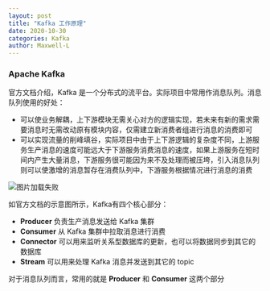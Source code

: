 ```yaml
---
layout: post
title: "Kafka 工作原理"
date: 2020-10-30
categories: Kafka
author: Maxwell-L
---
```


### **Apache Kafka**
官方文档介绍，Kafka 是一个分布式的流平台。实际项目中常用作消息队列。消息队列使用的好处：
* 可以使业务解耦，上下游模块无需关心对方的逻辑实现，若未来有新的需求需要消息时无需改动原有模块内容，仅需建立新消费者组进行消息的消费即可
* 可以实现流量的削峰填谷，实际项目中由于上下游逻辑的复杂度不同，上游服务生产消息的速度可能远大于下游服务消费消息的速度，如果上游服务在短时间内产生大量消息，下游服务很可能因为来不及处理而被压垮，引入消息队列则可以使激增的消息暂存在消费队列中，下游服务根据情况进行消息的消费  

![图片加载失败](http://maxwell-blog.cn/image/kafka1.png)

如官方文档的示意图所示，Kafka有四个核心部分：
* **Producer** 负责生产消息发送给 Kafka 集群
* **Consumer** 从 Kafka 集群中拉取消息进行消费
* **Connector** 可以用来监听关系型数据库的更新，也可以将数据同步到其它的数据库
* **Stream** 可以用来处理 Kafka 消息并发送到其它的 topic

对于消息队列而言，常用的就是 **Producer** 和 **Consumer** 这两个部分
